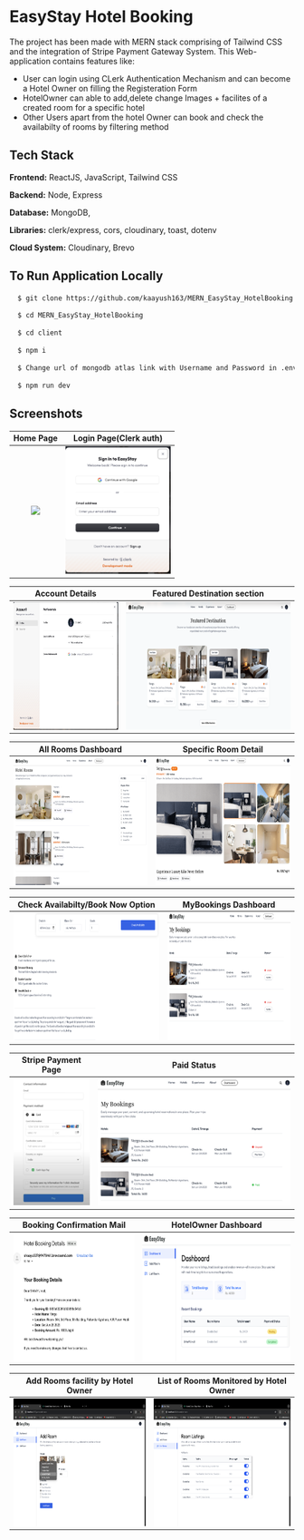 # EasyStay Hotel Booking

The project has been made with MERN stack comprising of Tailwind CSS and the integration of Stripe Payment Gateway System.
This Web-application contains features like:

- User can login using CLerk Authentication Mechanism and can become a Hotel Owner on filling the Registeration Form
- HotelOwner can able to add,delete change Images + facilites of a created room for a specific hotel
- Other Users apart from the hotel Owner can book and check the availabilty of rooms by filtering method

## Tech Stack

**Frontend:** ReactJS, JavaScript, Tailwind CSS

**Backend:** Node, Express

**Database:** MongoDB,

**Libraries:** clerk/express, cors, cloudinary, toast, dotenv

**Cloud System:** Cloudinary, Brevo

## To Run Application Locally

```bash
  $ git clone https://github.com/kaayush163/MERN_EasyStay_HotelBooking.git
```

```bash
  $ cd MERN_EasyStay_HotelBooking
```

```bash
  $ cd client
```

```bash
  $ npm i
```

```bash
  $ Change url of mongodb atlas link with Username and Password in .env file
```

```bash
  $ npm run dev
```

## Screenshots

|                      Home Page                       |                Login Page(Clerk auth)                |
| :--------------------------------------------------: | :--------------------------------------------------: |
| <img src="screenshots/Screenshot1.png" height="225"> | <img src="screenshots/Screenshot2.png" height="225"> |

|                   Account Details                    |             Featured Destination section             |
| :--------------------------------------------------: | :--------------------------------------------------: |
| <img src="screenshots/Screenshot3.png" height="225"> | <img src="screenshots/Screenshot4.png" height="225"> |

|                 All Rooms Dashboard                  |                 Specific Room Detail                 |
| :--------------------------------------------------: | :--------------------------------------------------: |
| <img src="screenshots/Screenshot5.png" height="225"> | <img src="screenshots/Screenshot6.png" height="225"> |

|          Check Availabilty/Book Now Option           |                 MyBookings Dashboard                 |
| :--------------------------------------------------: | :--------------------------------------------------: |
| <img src="screenshots/Screenshot7.png" height="225"> | <img src="screenshots/Screenshot8.png" height="225"> |

|                 Stripe Payment Page                  |                      Paid Status                      |
| :--------------------------------------------------: | :---------------------------------------------------: |
| <img src="screenshots/Screenshot9.png" height="225"> | <img src="screenshots/Screenshot10.png" height="225"> |

|               Booking Confirmation Mail               |                 HotelOwner Dashboard                  |
| :---------------------------------------------------: | :---------------------------------------------------: |
| <img src="screenshots/Screenshot11.png" height="225"> | <img src="screenshots/Screenshot12.png" height="225"> |

|           Add Rooms facility by Hotel Owner           |        List of Rooms Monitored by Hotel Owner         |
| :---------------------------------------------------: | :---------------------------------------------------: |
| <img src="screenshots/Screenshot13.png" height="225"> | <img src="screenshots/Screenshot14.png" height="225"> |
